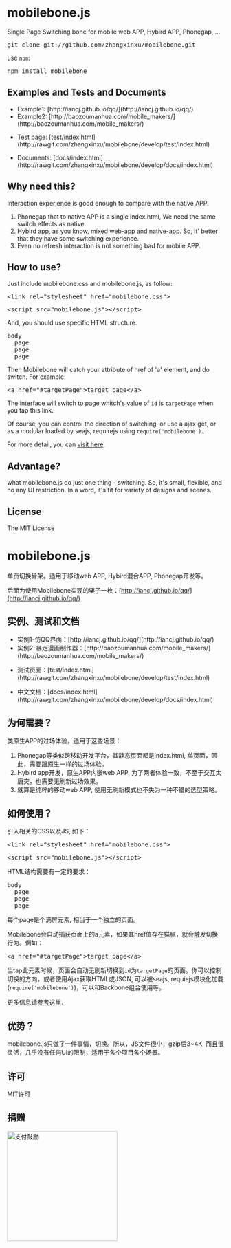 mobilebone.js
=============
Single Page Switching bone for mobile web APP, Hybird APP, Phonegap, ...

<pre>git clone git://github.com/zhangxinxu/mobilebone.git</pre>

use <code>npm</code>:
<pre>npm install mobilebone</pre>

Examples and Tests and Documents
------------------
<ul>
	<li>Example1: [http://iancj.github.io/qq/](http://iancj.github.io/qq/)</li>
	<li>Example2: [http://baozoumanhua.com/mobile_makers/](http://baozoumanhua.com/mobile_makers/)</li>
</ul>

<ul>
	<li>Test page: [test/index.html](http://rawgit.com/zhangxinxu/mobilebone/develop/test/index.html)</li>
</ul>

<ul>
	<li>Documents: [docs/index.html](http://rawgit.com/zhangxinxu/mobilebone/develop/docs/index.html)</li>
</ul>

Why need this?
-----------------
Interaction experience is good enough to compare with the native APP. <br>
1. Phonegap that to native APP is a single index.html, We need the same switch effects as native.<br>
2. Hybird app, as you know, mixed web-app and native-app. So, it' better that they have some switching experience.<br>
3. Even no refresh interaction is not something bad for mobile APP.

How to use?
----------------
Just include mobilebone.css and mobilebone.js, as follow:
<pre>&lt;link rel="stylesheet" href="mobilebone.css"></pre>
<pre>&lt;script src="mobilebone.js">&lt;/script></pre>

And, you should use specific HTML structure. 
<pre>body
  page
  page
  page</pre>

Then Mobilebone will catch your attribute of href of 'a' element, and do switch. For example:
<pre>&lt;a href="#targetPage">target page&lt;/a></pre>

The interface will switch to page whitch's value of <code>id</code> is <code>targetPage</code> when you tap this link.

Of course, you can control the direction of switching, or use a ajax get, or as a modular loaded by seajs, requirejs using <code>require('mobilebone')</code>...

For more detail, you can [visit here](http://www.zhangxinxu.com/wordpress/?p=4381). 

Advantage?
--------------
what mobilebone.js do just one thing - switching. So, it's small, flexible, and no any UI restriction. In a word, it's fit for variety of designs and scenes.

License
-------------------
The MIT License



mobilebone.js
=============
单页切换骨架。适用于移动web APP, Hybird混合APP, Phonegap开发等。

后面为使用Mobilebone实现的栗子一枚：[http://iancj.github.io/qq/](http://iancj.github.io/qq/)

实例、测试和文档
------------------
<ul>
	<li>实例1-仿QQ界面：[http://iancj.github.io/qq/](http://iancj.github.io/qq/)</li>
	<li>实例2-暴走漫画制作器：[http://baozoumanhua.com/mobile_makers/](http://baozoumanhua.com/mobile_makers/)</li>
</ul>

<ul>
	<li>测试页面：[test/index.html](http://rawgit.com/zhangxinxu/mobilebone/develop/test/index.html)</li>
</ul>

<ul>
	<li>中文文档：[docs/index.html](http://rawgit.com/zhangxinxu/mobilebone/develop/docs/index.html)</li>
</ul>

为何需要？
-------------
类原生APP的过场体验，适用于这些场景：<br>
1. Phonegap等类似跨移动开发平台，其静态页面都是index.html, 单页面，因此，需要跟原生一样的过场体验。<br>
2. Hybird app开发，原生APP内嵌web APP, 为了两者体验一致，不至于交互太唐突，也需要无刷新过场效果。<br>
3. 就算是纯粹的移动web APP, 使用无刷新模式也不失为一种不错的选型策略。


如何使用？
---------------
引入相关的CSS以及JS, 如下：
<pre>&lt;link rel="stylesheet" href="mobilebone.css"></pre>
<pre>&lt;script src="mobilebone.js">&lt;/script></pre>

HTML结构需要有一定的要求：
<pre>body
  page
  page
  page</pre>
  
每个page是个满屏元素, 相当于一个独立的页面。

Mobilebone会自动捕获页面上的a元素，如果其href值存在猫腻，就会触发切换行为。例如：
<pre>&lt;a href="#targetPage">target page&lt;/a></pre>

当tap此元素时候，页面会自动无刷新切换到<code>id</code>为<code>targetPage</code>的页面。你可以控制切换的方向，或者使用Ajax获取HTML或JSON, 可以被seajs, requiejs模块化加载(<code>require('mobilebone')</code>)，可以和Backbone组合使用等。

更多信息请[参考这里](http://www.zhangxinxu.com/wordpress/?p=4381). 

优势？
------------------
mobilebone.js只做了一件事情，切换。所以，JS文件很小，gzip后3~4K, 而且很灵活，几乎没有任何UI的限制，适用于各个项目各个场景。


许可
-------------------
MIT许可

捐赠
------------------
<img src="http://www.zhangxinxu.com/alipay.png" width="256" height="256" alt="支付鼓励">

